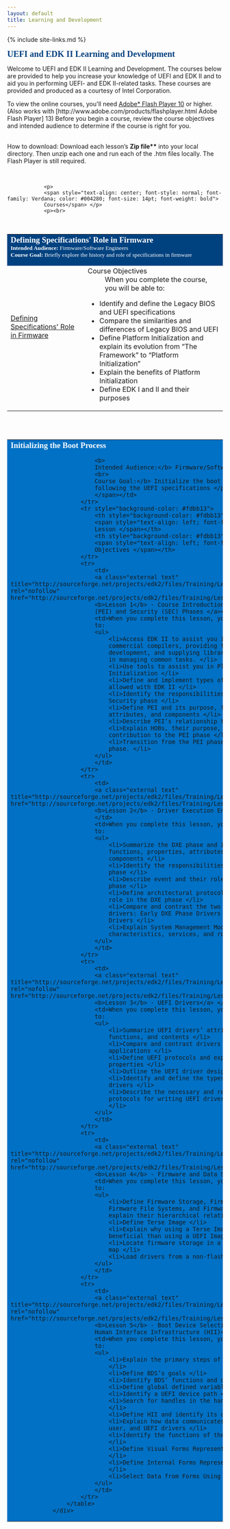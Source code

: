 ```yaml
---
layout: default
title: Learning and Development
---
```

{% include site-links.md %}

<MTMarkdownOptions output='html4'>
<span style="text-align: center; font-style: normal; font-family: Verdana; color: #004280; font-size: 15pt; font-weight: bold">
UEFI and EDK II Learning and Development</span>
<p>Welcome to UEFI and EDK II Learning and Development. The courses below are provided to help you increase your knowledge 
of UEFI and EDK II and to aid you in performing UEFI- and EDK II-related tasks. These courses are provided and produced as a 
courtesy of Intel Corporation. </p>


<p>To view the online courses, you'll need
<a class="external text" title="https://github.com/tianocore-docs/Training/raw/master/Online/Flash_Instructions.pdf" rel="nofollow" href="https://github.com/tianocore-docs/Training/raw/master/Online/Flash_Instructions.pdf"> Adobe* Flash Player 10</a> or higher. (Also works with [http://www.adobe.com/products/flashplayer.html Adobe Flash Player] 13) Before you begin a course, review the course objectives and intended audience to determine if the course is right for you. </p>
				<p><br>
How to download: Download each lesson’s <b>Zip file**</b>  into your local directory.  Then unzip each one and run each of  the .htm files locally. The Flash Player is still required.

&nbsp;</p>



				<p>
				<span style="text-align: center; font-style: normal; font-family: Verdana; color: #004280; font-size: 14pt; font-weight: bold">
				Courses</span> </p>
				<p><br>
&nbsp;</p>
				<div class="t_projects">
					<table>
						<tr>
							<td style="background-color: #004280" colSpan="2">
<span style="text-align: left; font-style: normal; font-family: Verdana; color: white; font-size: 14pt; font-weight: bold; margin-top: 0px; margin-bottom: 0px">
							Defining Specifications' Role in Firmware </span>
<span style="text-align: left; font-style: normal; font-family: Verdana; color: white; font-size: 10pt; margin-top: 0px; margin-bottom: 0px">
							<p style="margin-top: 0px; margin-bottom: 0px"><b>
							Intended Audience:</b> Firmware/Software Engineers
							</p>
							<p style="margin-top: 0px; margin-bottom: 0px"><b>
							Course Goal:</b> Briefly explore the history and 
							role of specifications in firmware </p>
							<p></span></td>
						</tr>
						<tr>
							<td><br>
							<span class="extlink">
							<a class="external text" title="http://sourceforge.net/projects/edk2/files/Training/SpecIntro/Defining_Specifications_Role_in_Firmware.htm/download" rel="nofollow" href="http://sourceforge.net/projects/edk2/files/Training/SpecIntro/Defining_Specifications_Role_in_Firmware.htm/download">
							Defining Specifications' Role in Firmware</a></span>
							<p><br>
&nbsp;</td>
							<td>
							<dl>
								<dt>Course Objectives</dt>
								<dd>When you complete the course, you will be 
								able to: </dd>
							</dl>
							<ul>
								<li>Identify and define the Legacy BIOS and UEFI 
								specifications </li>
								<li>Compare the similarities and differences of 
								Legacy BIOS and UEFI </li>
								<li>Define Platform Initialization and explain 
								its evolution from “The Framework” to “Platform 
								Initialization” </li>
								<li>Explain the benefits of Platform 
								Initialization </li>
								<li>Define EDK I and II and their purposes </li>
							</ul>
							</td>
						</tr>
					</table>
					<p><br>
&nbsp;</p>
					<table>
						<tr>
							<td style="background-color: #0071c5" colSpan="2">
<span style="text-align: left; font-style: normal; font-family: Verdana; color: white; font-size: 14pt; font-weight: bold">
							Initializing the Boot Process </span>
							<p>
<span style="text-align: left; font-style: normal; font-family: Verdana; color: white; font-size: 10pt">
							
							<b>
							Intended Audience:</b> Firmware/Software Engineers
							<br>
							Course Goal:</b> Initialize the boot process by 
							following the UEFI specifications </p>
							</span></td>
						</tr>
						<tr style="background-color: #fdbb13">
							<th style="background-color: #fdbb13">
							<span style="text-align: left; font-family: Verdana; color: white; font-size: 10pt">
							Lesson </span></th>
							<th style="background-color: #fdbb13">
							<span style="text-align: left; font-family: Verdana; color: white; font-size: 10pt">
							Objectives </span></th>
						</tr>
						<tr>
							<td>
							<a class="external text" title="http://sourceforge.net/projects/edk2/files/Training/Lesson1/Lesson_1_PEI_and_Course_Intro.htm/download" rel="nofollow" href="http://sourceforge.net/projects/edk2/files/Training/Lesson1/Lesson_1_PEI_and_Course_Intro.htm/download">
							<b>Lesson 1</b> - Course Introduction and Pre-EFI 
							(PEI) and Security (SEC) Phases </a></td>
							<td>When you complete this lesson, you will be able 
							to:
							<ul>
								<li>Access EDK II to assist you in in using 
								commercial compilers, providing for self-hosted 
								development, and supplying libraries to assist 
								in managing common tasks. </li>
								<li>Use tools to assist you in Platform 
								Initialization </li>
								<li>Define and implement types of debugging 
								allowed with EDK II </li>
								<li>Identify the responsibilities of the 
								Security phase </li>
								<li>Define PEI and its purpose, functions, 
								attributes, and components </li>
								<li>Describe PEI’s relationship to memory </li>
								<li>Explain HOBs, their purpose, and 
								contribution to the PEI phase </li>
								<li>Transition from the PEI phase to the DXE 
								phase. </li>
							</ul>
							</td>
						</tr>
						<tr>
							<td>
							<a class="external text" title="http://sourceforge.net/projects/edk2/files/Training/Lesson2/Lesson_2_DXE.htm/download" rel="nofollow" href="http://sourceforge.net/projects/edk2/files/Training/Lesson2/Lesson_2_DXE.htm/download">
							<b>Lesson 2</b> - Driver Execution Environment (DXE)</a>
							</td>
							<td>When you complete this lesson, you will be able 
							to:
							<ul>
								<li>Summarize the DXE phase and its purpose, 
								functions, properties, attributes, and 
								components </li>
								<li>Identify the responsibilities of the DXE 
								phase </li>
								<li>Describe event and their role in the DXE 
								phase </li>
								<li>Define architectural protocols and their 
								role in the DXE phase </li>
								<li>Compare and contrast the two types of DXE 
								drivers: Early DXE Phase Drivers and UEFI 
								Drivers </li>
								<li>Explain System Management Mode Services’ 
								characteristics, services, and role in PI. </li>
							</ul>
							</td>
						</tr>
						<tr>
							<td>
							<a class="external text" title="http://sourceforge.net/projects/edk2/files/Training/Lesson3/Lesson_3_UEFI_Drivers.htm/download" rel="nofollow" href="http://sourceforge.net/projects/edk2/files/Training/Lesson3/Lesson_3_UEFI_Drivers.htm/download">
							<b>Lesson 3</b> - UEFI Drivers</a> </td>
							<td>When you complete this lesson, you will be able 
							to:
							<ul>
								<li>Summarize UEFI drivers’ attribute, 
								functions, and contents </li>
								<li>Compare and contrast drivers and 
								applications </li>
								<li>Define UEFI protocols and explain their 
								properties </li>
								<li>Outline the UEFI driver design process </li>
								<li>Identify and define the types of UEFI 
								drivers </li>
								<li>Describe the necessary and recommended 
								protocols for writing UEFI drivers 
								</li>
							</ul>
							</td>
						</tr>
						<tr>
							<td>
							<a class="external text" title="http://sourceforge.net/projects/edk2/files/Training/Lesson4/Lesson_4_Firmware_Storage.htm/download" rel="nofollow" href="http://sourceforge.net/projects/edk2/files/Training/Lesson4/Lesson_4_Firmware_Storage.htm/download">
							<b>Lesson 4</b> - Firmware and Data Storage</a> </td>
							<td>When you complete this lesson, you will be able 
							to:
							<ul>
								<li>Define Firmware Storage, Firmware Files, 
								Firmware File Systems, and Firmware Volumes and 
								explain their hierarchical relationship. </li>
								<li>Define Terse Image </li>
								<li>Explain why using a Terse Image is more 
								beneficial than using a UEFI Image </li>
								<li>Locate firmware storage in a physical memory 
								map </li>
								<li>Load drivers from a non-flash location </li>
							</ul>
							</td>
						</tr>
						<tr>
							<td>
							<a class="external text" title="http://sourceforge.net/projects/edk2/files/Training/Lesson5/Lesson_5_BDS_HII.htm/download" rel="nofollow" href="http://sourceforge.net/projects/edk2/files/Training/Lesson5/Lesson_5_BDS_HII.htm/download">
							<b>Lesson 5</b> - Boot Device Selection (BDS) and 
							Human Interface Infrastructure (HII)</a> </td>
							<td>When you complete this lesson, you will be able 
							to:
							<ul>
								<li>Explain the primary steps of the BDS Phase 
								</li>
								<li>Define BDS’s goals </li>
								<li>Identify BDS’ functions and components </li>
								<li>Define global defined variables </li>
								<li>Identify a UEFI device path </li>
								<li>Search for handles in the handle database 
								</li>
								<li>Define HII and identify its components </li>
								<li>Explain how data communicates with HII, the 
								user, and UEFI drivers </li>
								<li>Identify the functions of the HII database 
								</li>
								<li>Define Visual Forms Representation (VFR) 
								</li>
								<li>Define Internal Forms Representation (IFR) 
								</li>
								<li>Select Data from Forms Using HII </li>
							</ul>
							</td>
						</tr>
					</table>
				</div>


</MTMarkdownOptions>
